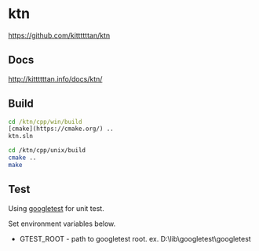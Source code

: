 # ktn

<https://github.com/kittttttan/ktn>


## Docs

<http://kittttttan.info/docs/ktn/>


## Build

```bat
cd /ktn/cpp/win/build
[cmake](https://cmake.org/) ..
ktn.sln
```

```sh
cd /ktn/cpp/unix/build
cmake ..
make
```


## Test

Using [googletest](https://github.com/google/googletest)
for unit test.

Set environment variables below.

* GTEST_ROOT  - path to googletest root. ex. D:\lib\googletest\googletest

